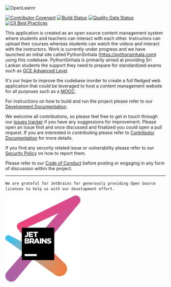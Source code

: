 ![OpenLearnr](docs/images/OpenLearnr.svg)

[![Contributor Covenant](https://img.shields.io/badge/Contributor%20Covenant-v1.4%20adopted-ff69b4.svg)](https://github.com/OpenArchitex/OpenLearnr/blob/develop/docs/CODE_OF_CONDUCT.md) [![Build Status](https://travis-ci.com/OpenArchitex/OpenLearnr.svg?branch=develop)](https://travis-ci.com/OpenArchitex/OpenLearnr) [![Quality Gate Status](https://sonarcloud.io/api/project_badges/measure?project=OpenArchitex_OpenLearnr&metric=alert_status)](https://sonarcloud.io/dashboard?id=OpenArchitex_OpenLearnr) [![CII Best Practices](https://bestpractices.coreinfrastructure.org/projects/2975/badge)](https://bestpractices.coreinfrastructure.org/projects/2975)

This application is created as an open source content management system where students and teachers can interact with each other. Instructors can upload their courses whereas students can watch the videos and interact with the instructors. Work is currently under progress and we have launched an initial site called PythonSinhala (https://pythonsinhala.com) using this codebase. PythonSinhala is primarily aimed at providing Sri Lankan students the support they need to prepare for standardized exams such as [GCE Advanced Level](https://en.wikipedia.org/wiki/GCE_Advanced_Level_in_Sri_Lanka).

It's our hope to improve the codebase inorder to create a full fledged web application that could be leveraged to host a content management website for all purposes such as a [MOOC](https://en.wikipedia.org/wiki/Massive_open_online_course).

For instructions on how to build and run the project please refer to our [Development Documentation](https://github.com/OpenArchitex/OpenLearnr/blob/main/docs/DEVELOPER_DOCUMENTATION.md).

We welcome all contributions, so please feel free to get in touch through our [issues tracker](https://github.com/OpenArchitex/OpenLearnr/issues) if you have any suggessions for improvement. Please open an issue first and once discussed and finalized you could open a pull request. If you are interested in contributing please refer to [Contributor Documentation](https://github.com/OpenArchitex/OpenLearnr/blob/main/docs/CONTRIBUTING.md) for more details.

If you find any security related issue or vulnerability please refer to our [Security Policy](https://github.com/OpenArchitex/OpenLearnr/blob/develop/SECURITY.md) on how to report them.

Please refer to our [Code of Conduct](https://github.com/OpenArchitex/OpenLearnr/blob/main/docs/CODE_OF_CONDUCT.md) before posting or engaging in any form of discussion within the project.

---

`We are grateful for JetBrains for generously providing Open Source licenses to help us with our development effort.`

[![JetBrains Logo](https://raw.githubusercontent.com/OpenArchitex/CommonAssets/main/images/jetbrains-logo.svg)](https://www.jetbrains.com/?from=CherishCakes)
